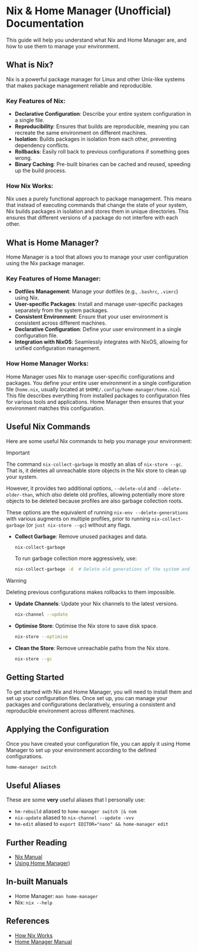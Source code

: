 # Nix & Home Manager (Unofficial) Documentation

This guide will help you understand what Nix and Home Manager are, and how to use them to manage your environment.

## What is Nix?

Nix is a powerful package manager for Linux and other Unix-like systems that makes package management reliable and reproducible. 

### Key Features of Nix:
- **Declarative Configuration**: Describe your entire system configuration in a single file.
- **Reproducibility**: Ensures that builds are reproducible, meaning you can recreate the same environment on different machines.
- **Isolation**: Builds packages in isolation from each other, preventing dependency conflicts.
- **Rollbacks**: Easily roll back to previous configurations if something goes wrong.
- **Binary Caching**: Pre-built binaries can be cached and reused, speeding up the build process.

### How Nix Works:
Nix uses a purely functional approach to package management. This means that instead of executing commands that change the state of your system, Nix builds packages in isolation and stores them in unique directories. This ensures that different versions of a package do not interfere with each other.

## What is Home Manager?

Home Manager is a tool that allows you to manage your user configuration using the Nix package manager. 

### Key Features of Home Manager:
- **Dotfiles Management**: Manage your dotfiles (e.g., `.bashrc`, `.vimrc`) using Nix.
- **User-specific Packages**: Install and manage user-specific packages separately from the system packages.
- **Consistent Environment**: Ensure that your user environment is consistent across different machines.
- **Declarative Configuration**: Define your user environment in a single configuration file.
- **Integration with NixOS**: Seamlessly integrates with NixOS, allowing for unified configuration management.

### How Home Manager Works:
Home Manager uses Nix to manage user-specific configurations and packages. You define your entire user environment in a single configuration file (`home.nix`, usually located at `$HOME/.config/home-manager/home.nix`). This file describes everything from installed packages to configuration files for various tools and applications. Home Manager then ensures that your environment matches this configuration.

## Useful Nix Commands

Here are some useful Nix commands to help you manage your environment:

> [!IMPORTANT]  
> The command `nix-collect-garbage` is mostly an alias of `nix-store --gc`. That is, it deletes all unreachable store objects in the Nix store to clean up your system.
> 
> However, it provides two additional options, `--delete-old` and `--delete-older-than`, which *also* delete old profiles, allowing potentially more store objects to be deleted because profiles are also garbage collection roots.
> 
> These options are the equivalent of running `nix-env --delete-generations` with various augments on multiple profiles, prior to running `nix-collect-garbage` (or `just nix-store --gc`) without any flags.


- **Collect Garbage**: Remove unused packages and data.
  
  ```sh
  nix-collect-garbage
  ```

  To run garbage collection more aggressively, use:

  ```sh
  nix-collect-garbage -d  # Delete old generations of the system and user profiles
  ```
> [!WARNING]
> Deleting previous configurations makes rollbacks to them impossible.

- **Update Channels**: Update your Nix channels to the latest versions.
  
  ```sh
  nix-channel --update
  ```

- **Optimise Store**: Optimise the Nix store to save disk space.
  
  ```sh
  nix-store --optimise
  ```

- **Clean the Store**: Remove unreachable paths from the Nix store.
  
  ```sh
  nix-store --gc
  ```

## Getting Started

To get started with Nix and Home Manager, you will need to install them and set up your configuration files. Once set up, you can manage your packages and configurations declaratively, ensuring a consistent and reproducible environment across different machines.

## Applying the Configuration

Once you have created your configuration file, you can apply it using Home Manager to set up your environment according to the defined configurations.

```sh
home-manager switch
```

## Useful Aliases

These are some **very** useful aliases that I personally use:
- `hm-rebuild` aliased to `home-manager switch |& nom`
- `nix-update` aliased to `nix-channel --update -vvv`
- `hm-edit` aliased to `export EDITOR="nano" && home-manager edit`

## Further Reading

- [Nix Manual](https://nixos.org/manual/nix/stable/)
- [Using Home Manager](https://nix-community.github.io/home-manager/index.xhtml#ch-usage))

## In-built Manuals

- Home Manager: `man home-manager`
- Nix: `nix --help`

## References

- [How Nix Works](https://nixos.org/guides/how-nix-works/)
- [Home Manager Manual](https://nix-community.github.io/home-manager/)
